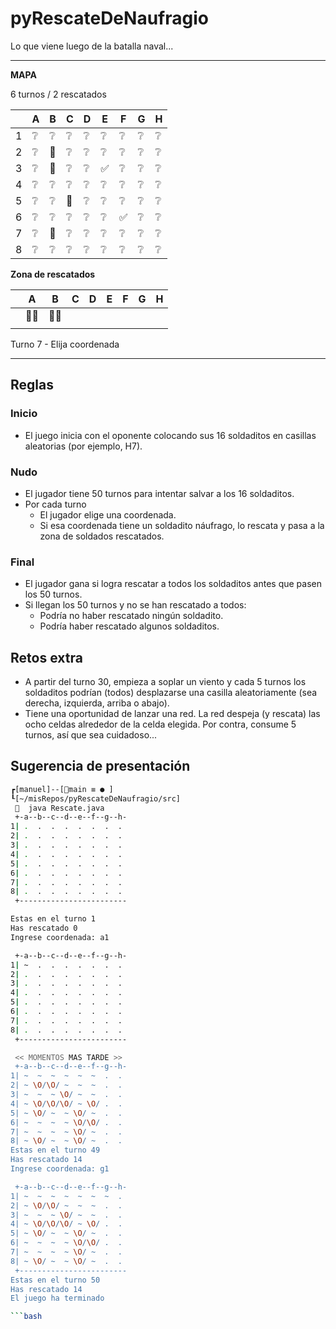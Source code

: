# pyRescateDeNaufragio

Lo que viene luego de la batalla naval...

---

**MAPA**

6 turnos / 2 rescatados

||A|B|C|D|E|F|G|H|
|-|-|-|-|-|-|-|-|-
|1|❔|❔|❔|❔|❔|❔|❔|❔
|2|❔|🌊|❔|❔|❔|❔|❔|❔
|3|❔|🌊|❔|❔|✅|❔|❔|❔
|4|❔|❔|❔|❔|❔|❔|❔|❔
|5|❔|❔|🌊|❔|❔|❔|❔|❔
|6|❔|❔|❔|❔|❔|✅|❔|❔
|7|❔|🌊|❔|❔|❔|❔|❔|❔
|8|❔|❔|❔|❔|❔|❔|❔|❔

**Zona de rescatados**

||A|B|C|D|E|F|G|H|
|-|-|-|-|-|-|-|-|-
||🤽‍♂️|🤽‍♂️|||||||
||||||||||


Turno 7 - Elija coordenada

---

## Reglas

### Inicio

- El juego inicia con el oponente colocando sus 16 soldaditos en casillas aleatorias (por ejemplo, H7).

### Nudo

- El jugador tiene 50 turnos para intentar salvar a los 16 soldaditos.
- Por cada turno
  - El jugador elige una coordenada.
  - Si esa coordenada tiene un soldadito náufrago, lo rescata y pasa a la zona de soldados rescatados.

### Final

- El jugador gana si logra rescatar a todos los soldaditos antes que pasen los 50 turnos.
- Si llegan los 50 turnos y no se han rescatado a todos:
  - Podría no haber rescatado ningún soldadito.
  - Podría haber rescatado algunos soldaditos.

## Retos extra

- A partir del turno 30, empieza a soplar un viento y cada 5 turnos los soldaditos podrían (todos) desplazarse una casilla aleatoriamente (sea derecha, izquierda, arriba o abajo).
- Tiene una oportunidad de lanzar una red. La red despeja (y rescata) las ocho celdas alrededor de la celda elegida. Por contra, consume 5 turnos, así que sea cuidadoso...

## Sugerencia de presentación

```bash
┏[manuel]--[main ≡ ● ]
┖[~/misRepos/pyRescateDeNaufragio/src]
   java Rescate.java
 +-a--b--c--d--e--f--g--h-
1| .  .  .  .  .  .  .  . 
2| .  .  .  .  .  .  .  . 
3| .  .  .  .  .  .  .  . 
4| .  .  .  .  .  .  .  . 
5| .  .  .  .  .  .  .  . 
6| .  .  .  .  .  .  .  . 
7| .  .  .  .  .  .  .  . 
8| .  .  .  .  .  .  .  . 
 +------------------------

Estas en el turno 1
Has rescatado 0
Ingrese coordenada: a1

 +-a--b--c--d--e--f--g--h-
1| ~  .  .  .  .  .  .  . 
2| .  .  .  .  .  .  .  . 
3| .  .  .  .  .  .  .  . 
4| .  .  .  .  .  .  .  . 
5| .  .  .  .  .  .  .  . 
6| .  .  .  .  .  .  .  . 
7| .  .  .  .  .  .  .  . 
8| .  .  .  .  .  .  .  . 
 +------------------------

 << MOMENTOS MAS TARDE >>
 +-a--b--c--d--e--f--g--h-
1| ~  ~  ~  ~  ~  ~  .  . 
2| ~ \O/\O/ ~  ~  ~  .  . 
3| ~  ~  ~ \O/ ~  ~  .  . 
4| ~ \O/\O/\O/ ~ \O/ .  . 
5| ~ \O/ ~  ~ \O/ ~  .  . 
6| ~  ~  ~  ~ \O/\O/ .  . 
7| ~  ~  ~  ~ \O/ ~  .  . 
8| ~ \O/ ~  ~ \O/ ~  .  . 
Estas en el turno 49
Has rescatado 14
Ingrese coordenada: g1

 +-a--b--c--d--e--f--g--h-
1| ~  ~  ~  ~  ~  ~  ~  . 
2| ~ \O/\O/ ~  ~  ~  .  . 
3| ~  ~  ~ \O/ ~  ~  .  . 
4| ~ \O/\O/\O/ ~ \O/ .  . 
5| ~ \O/ ~  ~ \O/ ~  .  . 
6| ~  ~  ~  ~ \O/\O/ .  . 
7| ~  ~  ~  ~ \O/ ~  .  . 
8| ~ \O/ ~  ~ \O/ ~  .  . 
 +------------------------
Estas en el turno 50
Has rescatado 14
El juego ha terminado

```bash

